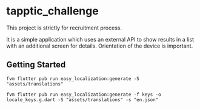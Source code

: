 # tapptic_challenge

This project is strictly for recruitment process.

It is a simple application which uses an external API to show results in a list with an additional screen for details.
Orientation of the device is important.

## Getting Started


`fvm flutter pub run easy_localization:generate -S "assets/translations"`

`fvm flutter pub run easy_localization:generate -f keys -o locale_keys.g.dart -S "assets/translations" -s "en.json"`

